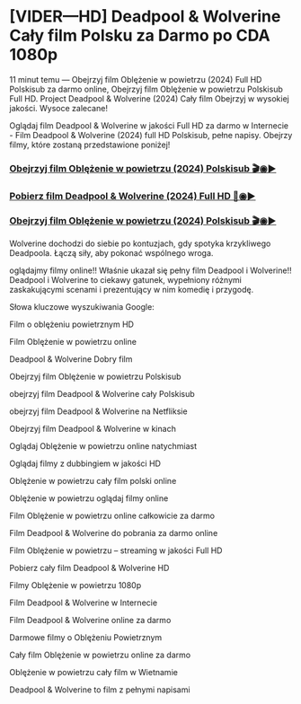 # [VIDER—HD] Deadpool & Wolverine Cały film Polsku za Darmo po CDA 1080p

11 minut temu — Obejrzyj film Oblężenie w powietrzu (2024) Full HD Polskisub za darmo online, Obejrzyj film Oblężenie w powietrzu Polskisub Full HD. Project Deadpool & Wolverine (2024) Cały film Obejrzyj w wysokiej jakości. Wysoce zalecane!

Oglądaj film Deadpool & Wolverine w jakości Full HD za darmo w Internecie - Film Deadpool & Wolverine (2024) full HD Polskisub, pełne napisy. Obejrzy filmy, które zostaną przedstawione poniżej!

### <a href="https://weflix.cloud/movie/533535/deadpool-wolverine.html?github">Obejrzyj film Oblężenie w powietrzu (2024) Polskisub 🎬◉▶️</a>

### <a href="https://weflix.cloud/movie/533535/deadpool-wolverine.html?github">Pobierz film Deadpool & Wolverine (2024) Full HD 📁◉▶️</a>

### <a href="https://weflix.cloud/movie/533535/deadpool-wolverine.html?github">Obejrzyj film Oblężenie w powietrzu (2024) Polskisub 🎬◉▶️</a>

Wolverine dochodzi do siebie po kontuzjach, gdy spotyka krzykliwego Deadpoola. Łączą siły, aby pokonać wspólnego wroga.

oglądajmy filmy online!! Właśnie ukazał się pełny film Deadpool i Wolverine!! Deadpool i Wolverine to ciekawy gatunek, wypełniony różnymi zaskakującymi scenami i prezentujący w nim komedię i przygodę.

Słowa kluczowe wyszukiwania Google:

Film o oblężeniu powietrznym HD

Film Oblężenie w powietrzu online

Deadpool & Wolverine Dobry film

Obejrzyj film Oblężenie w powietrzu Polskisub

obejrzyj film Deadpool & Wolverine cały Polskisub

obejrzyj film Deadpool & Wolverine na Netfliksie

Obejrzyj film Deadpool & Wolverine w kinach

Oglądaj Oblężenie w powietrzu online natychmiast

Oglądaj filmy z dubbingiem w jakości HD

Oblężenie w powietrzu cały film polski online

Oblężenie w powietrzu oglądaj filmy online

Film Oblężenie w powietrzu online całkowicie za darmo

Film Deadpool & Wolverine do pobrania za darmo online

Film Oblężenie w powietrzu – streaming w jakości Full HD

Pobierz cały film Deadpool & Wolverine HD

Filmy Oblężenie w powietrzu 1080p

Film Deadpool & Wolverine w Internecie

Film Deadpool & Wolverine online za darmo

Darmowe filmy o Oblężeniu Powietrznym

Cały film Oblężenie w powietrzu online za darmo

Oblężenie w powietrzu cały film w Wietnamie

Deadpool & Wolverine to film z pełnymi napisami
